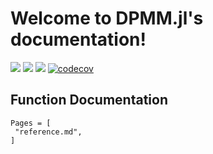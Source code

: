 Welcome to DPMM.jl's documentation!
===================================

[![](https://img.shields.io/badge/docs-latest-blue.svg)](https://ekinakyurek.github.io/DPMM.jl/latest)
[![](https://gitlab.com/JuliaGPU/DPMM/badges/master/pipeline.svg)](https://gitlab.com/JuliaGPU/DPMM/pipelines)
[![](https://travis-ci.org/ekinakyurek/DPMM.jl.svg?branch=master)](https://travis-ci.org/ekinakyurek/DPMM.jl)
[![codecov](https://codecov.io/gh/ekinakyurek/DPMM.jl/branch/master/graph/badge.svg)](https://codecov.io/gh/ekinakyurek/DPMM.jl)

## Function Documentation
```@contents
Pages = [
 "reference.md",
]
```
